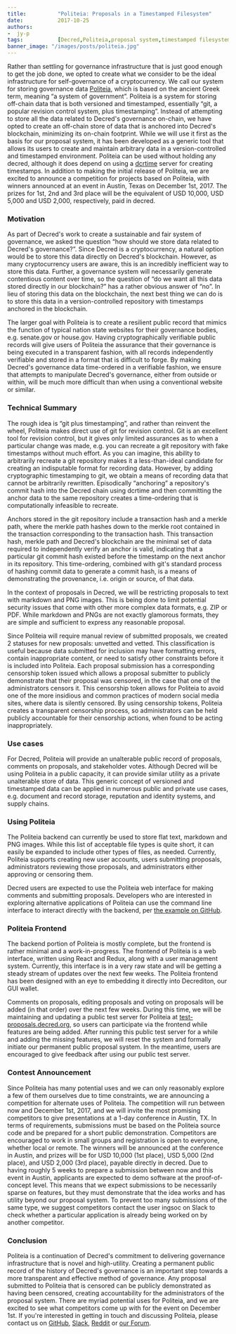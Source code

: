```yaml
---
title:			"Politeia: Proposals in a Timestamped Filesystem"
date:			2017-10-25
authors:
-  jy-p
tags:			[Decred,Politeia,proposal system,timestamped filesystem,dcrtime]
banner_image: "/images/posts/politeia.jpg"
---
```


Rather than settling for governance infrastructure that is just good enough to get the job done, we opted to create what we consider to be the ideal infrastructure for self-governance of a cryptocurrency.  We call our system for storing governance data [Politeia](https://github.com/decred/politeia/), which is based on the ancient Greek term, meaning “a system of government”.  Politeia is a system for storing off-chain data that is both versioned and timestamped, essentially “git, a popular revision control system, plus timestamping”.  Instead of attempting to store all the data related to Decred's governance on-chain, we have opted to create an off-chain store of data that is anchored into Decred's blockchain, minimizing its on-chain footprint.  While we will use it first as the basis for our proposal system, it has been developed as a generic tool that allows its users to create and maintain arbitrary data in a version-controlled and timestamped environment.  Politeia can be used without holding any decred, although it does depend on using a [dcrtime](https://blog.decred.org/2017/06/14/Dcrtime/) server for creating timestamps.  In addition to making the initial release of Politeia, we are excited to announce a competition for projects based on Politeia, with winners announced at an event in Austin, Texas on December 1st, 2017.  The prizes for 1st, 2nd and 3rd place will be the equivalent of USD 10,000, USD 5,000 and USD 2,000, respectively, paid in decred.

<!--more-->

### Motivation

As part of Decred's work to create a sustainable and fair system of governance, we asked the question “how should we store data related to Decred's governance?”.  Since Decred is a cryptocurrency, a natural option would be to store this data directly on Decred's blockchain. However, as many cryptocurrency users are aware, this is an incredibly inefficient way to store this data.  Further, a governance system will necessarily generate contentious content over time, so the question of “do we want all this data stored directly in our blockchain?” has a rather obvious answer of “no”.  In lieu of storing this data on the blockchain, the next best thing we can do is to store this data in a version-controlled repository with timestamps anchored in the blockchain.

The larger goal with Politeia is to create a resilient public record that mimics the function of typical nation state websites for their governance bodies, e.g. senate.gov or house.gov.  Having cryptographically verifiable public records will give users of Politeia the assurance that their governance is being executed in a transparent fashion, with all records independently verifiable and stored in a format that is difficult to forge.  By making Decred's governance data time-ordered in a verifiable fashion, we ensure that attempts to manipulate Decred's governance, either from outside or within, will be much more difficult than when using a conventional website or similar.

### Technical Summary

The rough idea is “git plus timestamping”, and rather than reinvent the wheel, Politeia makes direct use of git for revision control.  Git is an excellent tool for revision control, but it gives only limited assurances as to when a particular change was made, e.g. you can recreate a git repository with fake timestamps without much effort.  As you can imagine, this ability to arbitrarily recreate a git repository makes it a less-than-ideal candidate for creating an indisputable format for recording data.  However, by adding cryptographic timestamping to git, we obtain a means of recording data that cannot be arbitrarily rewritten.  Episodically “anchoring” a repository's commit hash into the Decred chain using dcrtime and then committing the anchor data to the same repository creates a time-ordering that is computationally infeasible to recreate.

Anchors stored in the git repository include a transaction hash and a merkle path, where the merkle path hashes down to the merkle root contained in the transaction corresponding to the transaction hash.  This transaction hash, merkle path and Decred's blockchain are the minimal set of data required to independently verify an anchor is valid, indicating that a particular git commit hash existed before the timestamp on the next anchor in its repository.  This time-ordering, combined with git's standard process of hashing commit data to generate a commit hash, is a means of demonstrating the provenance, i.e. origin or source, of that data.

In the context of proposals in Decred, we will be restricting proposals to text with markdown and PNG images.  This is being done to limit potential security issues that come with other more complex data formats, e.g. ZIP or PDF.  While markdown and PNGs are not exactly glamorous formats, they are simple and sufficient to express any reasonable proposal.

Since Politeia will require manual review of submitted proposals, we created 2 statuses for new proposals: unvetted and vetted.  This classification is useful because data submitted for inclusion may have formatting errors, contain inappropriate content, or need to satisfy other constraints before it is included into Politeia.  Each proposal submission has a corresponding censorship token issued which allows a proposal submitter to publicly demonstrate that their proposal was censored, in the case that one of the administrators censors it.  This censorship token allows for Politeia to avoid one of the more insidious and common practices of modern social media sites, where data is silently censored.  By using censorship tokens, Politeia creates a transparent censorship process, so administrators can be held publicly accountable for their censorship actions, when found to be acting inappropriately.

### Use cases

For Decred, Politeia will provide an unalterable public record of proposals, comments on proposals, and stakeholder votes.  Although Decred will be using Politeia in a public capacity, it can provide similar utility as a private unalterable store of data.  This generic concept of versioned and timestamped data can be applied in numerous public and private use cases, e.g. document and record storage, reputation and identity systems, and supply chains.

### Using Politeia

The Politeia backend can currently be used to store flat text, markdown and PNG images.  While this list of acceptable file types is quite short, it can easily be expanded to include other types of files, as needed.  Currently, Politeia supports creating new user accounts, users submitting proposals, administrators reviewing those proposals, and administrators either approving or censoring them.  

Decred users are expected to use the Politeia web interface for making comments and submitting proposals.  Developers who are interested in exploring alternative applications of Politeia can use the command line interface to interact directly with the backend, per [the example on GitHub](https://github.com/decred/politeia#example).

### Politeia Frontend

The backend portion of Politeia is mostly complete, but the frontend is rather minimal and a work-in-progress.  The frontend of Politeia is a web interface, written using React and Redux, along with a user management system.  Currently, this interface is in a very raw state and will be getting a steady stream of updates over the next few weeks.  The Politeia frontend has been designed with an eye to embedding it directly into Decrediton, our GUI wallet.

Comments on proposals, editing proposals and voting on proposals will be added (in that order) over the next few weeks.  During this time, we will be maintaining and updating a public test server for Politeia at [test-proposals.decred.org](https://test-proposals.decred.org/), so users can participate via the frontend while features are being added.  After running this public test server for a while and adding the missing features, we will reset the system and formally initiate our permanent public proposal system.  In the meantime, users are encouraged to give feedback after using our public test server.

### Contest Announcement

Since Politeia has many potential uses and we can only reasonably explore a few of them ourselves due to time constraints, we are announcing a competition for alternate uses of Politeia.  The competition will run between now and December 1st, 2017, and we will invite the most promising competitors to give presentations at a 1-day conference in Austin, TX.  In terms of requirements, submissions must be based on the Politeia source code and be prepared for a short public demonstration.  Competitors are encouraged to work in small groups and registration is open to everyone, whether local or remote.  The winners will be announced at the conference in Austin, and prizes will be for USD 10,000 (1st place), USD 5,000 (2nd place), and USD 2,000 (3rd place), payable directly in decred.  Due to having roughly 5 weeks to prepare a submission between now and this event in Austin, applicants are expected to demo software at the proof-of-concept level.  This means that we expect submissions to be necessarily sparse on features, but they must demonstrate that the idea works and has utility beyond our proposal system.  To prevent too many submissions of the same type, we suggest competitors contact the user ingsoc on Slack to check whether a particular application is already being worked on by another competitor.

### Conclusion

Politeia is a continuation of Decred's commitment to delivering governance infrastructure that is novel and high-utility.  Creating a permanent public record of the history of Decred's governance is an important step towards a more transparent and effective method of governance.  Any proposal submitted to Politeia that is censored can be publicly demonstrated as having been censored, creating accountability for the administrators of the proposal system.  There are myriad potential uses for Politeia, and we are excited to see what competitors come up with for the event on December 1st.  If you're interested in getting in touch and discussing Politeia, please contact us on [GitHub](https://github.com/decred/politeia/), [Slack](https://decred.slack.com/), [Reddit](https://reddit.com/r/decred/) or [our Forum](https://forum.decred.org/).
